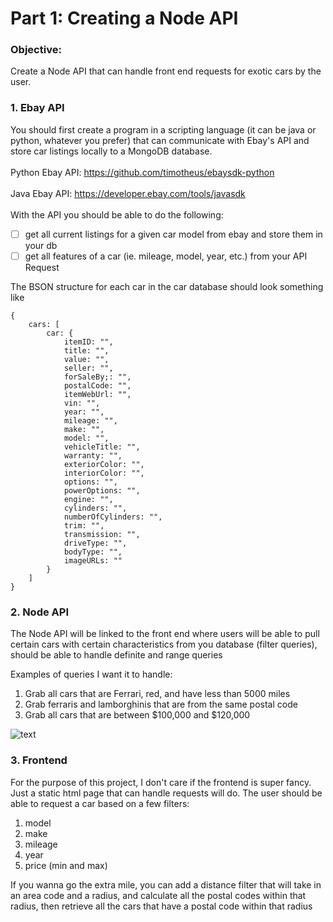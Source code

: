 # Part 1: Creating a Node API

### Objective:
Create a Node API that can handle front end requests for exotic cars by the user.

### 1. Ebay API
You should first create a program in a scripting language (it can be java or python, whatever you prefer) that can communicate with Ebay's API and store car listings locally to a MongoDB database.
<br><br>
Python Ebay API: https://github.com/timotheus/ebaysdk-python
<br><br>
Java Ebay API:
https://developer.ebay.com/tools/javasdk
<br><br>
With the API you should be able to do the following:
- [ ] get all current listings for a given car model from ebay and store them in your db
- [ ] get all features of a car (ie. mileage, model, year, etc.) from your API Request

The BSON structure for each car in the car database should look something like

```
{
    cars: [
        car: {
            itemID: "",
        	title: "",
        	value: "",
        	seller: "",
        	forSaleBy;: "",
        	postalCode: "",
        	itemWebUrl: "",
        	vin: "",
        	year: "",
        	mileage: "",
        	make: "",
        	model: "",
        	vehicleTitle: "",
        	warranty: "",
        	exteriorColor: "",
        	interiorColor: "",
        	options: "",
        	powerOptions: "",
        	engine: "",
        	cylinders: "",
        	numberOfCylinders: "",
        	trim: "",
        	transmission: "",
        	driveType: "",
        	bodyType: "",
        	imageURLs: ""
        }
    ]
}
```

### 2. Node API


The Node API will be linked to the front end where users will be able to pull certain cars with certain characteristics from you database (filter queries), should be able to handle definite and range queries

Examples of queries I want it to handle:
1. Grab all cars that are Ferrari, red, and have less than 5000 miles
2. Grab ferraris and lamborghinis that are from the same postal code
3. Grab all cars that are between $100,000 and $120,000

![text]("https://i.pinimg.com/originals/db/bf/d8/dbbfd872291a8db3d0b227ced14a0f36.png")

### 3. Frontend

For the purpose of this project, I don't care if the frontend is super fancy. Just a static html page that can handle requests will do. The user should be able to request a car based on a few filters:

1. model
2. make
3. mileage
4. year
5. price (min and max)

If you wanna go the extra mile, you can add a distance filter that will take in an area code and a radius, and calculate all the postal codes within that radius, then retrieve all the cars that have a postal code within that radius
